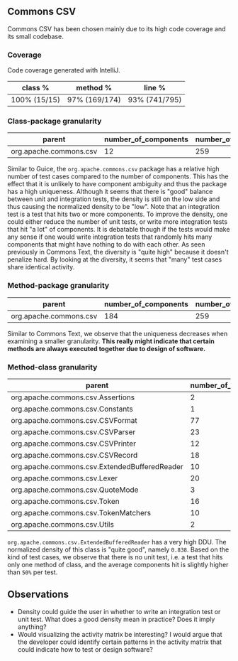 ## Commons CSV

Commons CSV has been chosen mainly due to its high code coverage and its small codebase.


### Coverage

Code coverage generated with IntelliJ.

|class %|method %|line %|
|---|---|---|
|100% (15/15)|97% (169/174)|93% (741/795)|


### Class-package granularity

|parent|number_of_components|number_of_tests|unit_tests|integration_tests|density|normalized_density|diversity|uniqueness|ddu|
|---|---|---|---|---|---|---|---|---|---|
|org.apache.commons.csv|12|259|74|185|0.32142857142857145|0.6428571428571429|0.8264942683547335|1.0|0.5313177439423287|

Similar to Guice, the `org.apache.commons.csv` package has a relative high number of test cases compared to the number of components.
This has the effect that it is unlikely to have component ambiguity and thus the package has a high uniqueness.
Although it seems that there is "good" balance between unit and integration tests, the density is still on the low side and thus causing the normalized density to be "low".
Note that an integration test is a test that hits two or more components.
To improve the density, one could either reduce the number of unit tests, or write more integration tests that hit "a lot" of components.
It is debatable though if the tests would make any sense if one would write integration tests that randomly hits many components that might have nothing to do with each other.
As seen previously in Commons Text, the diversity is "quite high" because it doesn't penalize hard.
By looking at the diversity, it seems that "many" test cases share identical activity.

### Method-package granularity

|parent|number_of_components|number_of_tests|unit_tests|integration_tests|density|normalized_density|diversity|uniqueness|ddu|
|---|---|---|---|---|---|---|---|---|---|
|org.apache.commons.csv|184|259|3|256|0.1478722511331207|0.2957445022662414|0.9941336685522733|0.7717391304347826|0.2268986875699938|

Similar to Commons Text, we observe that the uniqueness decreases when examining a smaller granularity.
**This really might indicate that certain methods are always executed together due to design of software.**


### Method-class granularity

|parent|number_of_components|number_of_tests|unit_tests|integration_tests|density|normalized_density|diversity|uniqueness|ddu|
|---|---|---|---|---|---|---|---|---|---|
|org.apache.commons.csv.Assertions|2|157|157|0|0.5|1.0|0.0|1.0|0.0|
|org.apache.commons.csv.Constants|1|0|0|0|0|0.0|0|0|0.0|
|org.apache.commons.csv.CSVFormat|77|223|1|222|0.18554539630772815|0.3710907926154563|0.9838403425847372|0.8961038961038961|0.3271622387667717|
|org.apache.commons.csv.CSVParser|23|88|9|79|0.383399209486166|0.766798418972332|0.9177115987460815|0.8695652173913043|0.6119128721661448|
|org.apache.commons.csv.CSVPrinter|12|75|2|73|0.2877777777777778|0.5755555555555556|0.76|1.0|0.43742222222222227|
|org.apache.commons.csv.CSVRecord|18|91|7|84|0.13797313797313798|0.27594627594627597|0.8898656898656898|0.9444444444444444|0.23191317192131192|
|org.apache.commons.csv.ExtendedBufferedReader|10|110|0|110|0.5809090909090909|0.8381818181818181|0.9164303586321935|1.0|0.7681352642353476|
|org.apache.commons.csv.Lexer|20|105|0|105|0.690952380952381|0.618095238095238|0.9278388278388279|0.65|0.37277029478458046|
|org.apache.commons.csv.QuoteMode|3|2|2|0|0.3333333333333333|0.6666666666666666|1.0|1.0|0.6666666666666666|
|org.apache.commons.csv.Token|16|111|4|107|0.19313063063063063|0.38626126126126126|0.49172809172809173|0.5625|0.1068387260110233|
|org.apache.commons.csv.TokenMatchers|10|29|0|29|0.5241379310344828|0.9517241379310344|0.5788177339901478|0.6|0.3305248853405809|
|org.apache.commons.csv.Utils|2|8|8|0|0.5|1.0|0.0|1.0|0.0|

`org.apache.commons.csv.ExtendedBufferedReader` has a very high DDU.
The normalized density of this class is "quite good", namely `0.838`.
Based on the kind of test cases, we observe that there is no unit test, i.e. a test that hits only one method of class, and the average components hit is slightly higher than `50%` per test.


## Observations

- Density could guide the user in whether to write an integration test or unit test. What does a good density mean in practice? Does it imply anything?
- Would visualizing the activity matrix be interesting? I would argue that the developer could identify certain patterns in the activity matrix that could indicate how to test or design software?

